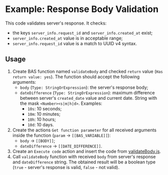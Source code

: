# Example: Response Body Validation

This code validates server's response. It checks:
- the keys `server_info.request_id` and `server_info.created_at` exist;
- `server_info.created_at` value is in acceptable range;
- `server_info.request_id` value is a match to UUID v4 syntax.

## Usage
1. Create BAS function named `validateBody` and checked `return` value (`Has return value: yes`). The function should accept the following arguments:
    - `body` (`Type: StringOrExpression`): the server's response body;
    - `dateDifference` (`Type: StringOrExpression`): maximum difference between server's `created_date` value and current date. String with the mask `<Number><s|m|h|d>`. Examples:
        - `10s`: 10 seconds;
        - `10m`: 10 minutes;
        - `10h`: 10 hours;
        - `10d`: 10 days.
2. Create the actions `Get function parameter` for all received arguments inside the function (`param` -> `[[BAS_VARIABLE]]`):
    - `body` -> `[[BODY]]`;
    - `dateDifference` -> `[[DATE_DIFFERENCE]]`.
3. Create an `Execute code` action and insert the code from [validateBody.js](validateBody.js).
4. Call `validateBody` function with received `body` from server's response and `dateDifference` string. The obtained result will be a boolean type (`true` - server's response is valid, `false` - not valid).

